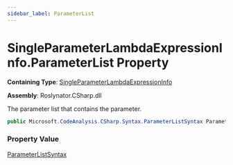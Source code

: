 ```yaml
---
sidebar_label: ParameterList
---
```


# SingleParameterLambdaExpressionInfo\.ParameterList Property

**Containing Type**: [SingleParameterLambdaExpressionInfo](../index.md)

**Assembly**: Roslynator\.CSharp\.dll

  
The parameter list that contains the parameter\.

```csharp
public Microsoft.CodeAnalysis.CSharp.Syntax.ParameterListSyntax ParameterList { get; }
```

### Property Value

[ParameterListSyntax](https://docs.microsoft.com/en-us/dotnet/api/microsoft.codeanalysis.csharp.syntax.parameterlistsyntax)

